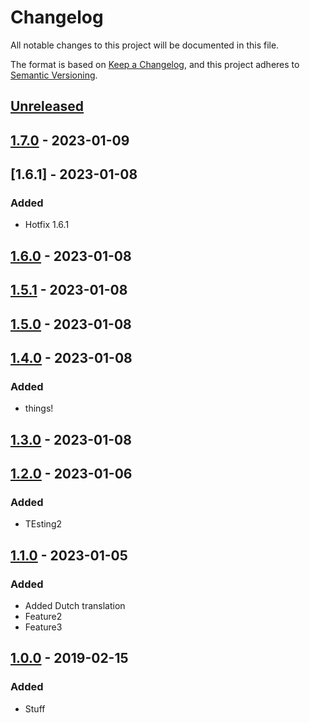 # Changelog

All notable changes to this project will be documented in this file.

The format is based on [Keep a Changelog](https://keepachangelog.com/en/1.0.0/),
and this project adheres to [Semantic Versioning](https://semver.org/spec/v2.0.0.html).

## [Unreleased]

## [1.7.0] - 2023-01-09

## [1.6.1] - 2023-01-08

### Added

-   Hotfix 1.6.1

## [1.6.0] - 2023-01-08

## [1.5.1] - 2023-01-08

## [1.5.0] - 2023-01-08

## [1.4.0] - 2023-01-08

### Added

-   things!

## [1.3.0] - 2023-01-08

## [1.2.0] - 2023-01-06

### Added

-   TEsting2

## [1.1.0] - 2023-01-05

### Added

-   Added Dutch translation
-   Feature2
-   Feature3

## [1.0.0] - 2019-02-15

### Added

-   Stuff

[Unreleased]: https://github.com/refinedmods/playground/compare/1.7.0...HEAD

[1.7.0]: https://github.com/refinedmods/playground/compare/1.6.1...1.7.0

[1.6.0]: https://github.com/refinedmods/playground/compare/1.5.1...1.6.0

[1.5.1]: https://github.com/refinedmods/playground/compare/1.5.0...1.5.1

[1.5.0]: https://github.com/refinedmods/playground/compare/1.4.0...1.5.0

[1.4.0]: https://github.com/refinedmods/playground/compare/1.3.0...1.4.0

[1.3.0]: https://github.com/refinedmods/playground/compare/1.2.0...1.3.0

[1.2.0]: https://github.com/refinedmods/playground/compare/1.1.0...1.2.0

[1.1.0]: https://github.com/refinedmods/playground/compare/1.0.0...1.1.0

[1.0.0]: https://github.com/raoulvdberge/playground/releases/tag/v1.0.0
